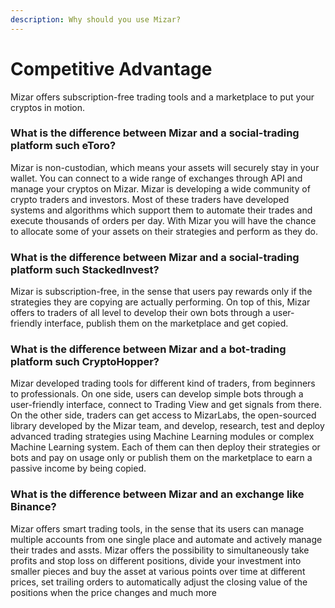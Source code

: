 ```yaml
---
description: Why should you use Mizar?
---
```


# Competitive Advantage

Mizar offers subscription-free trading tools and a marketplace to put your cryptos in motion. 

### What is the difference between Mizar and a social-trading platform such eToro?

Mizar is non-custodian, which means your assets will securely stay in your wallet. You can connect to a wide range of exchanges through API and manage your cryptos on Mizar. Mizar is developing a wide community of crypto traders and investors. Most of these traders have developed systems and algorithms which support them to automate their trades and execute thousands of orders per day. With Mizar you will have the chance to allocate some of your assets on their strategies and perform as they do.

### What is the difference between Mizar and a social-trading platform such StackedInvest?

Mizar is subscription-free, in the sense that users pay rewards only if the strategies they are copying are actually performing. On top of this, Mizar offers to traders of all level to develop their own bots through a user-friendly interface, publish them on the marketplace and get copied.

### What is the difference between Mizar and a bot-trading platform such CryptoHopper?

Mizar developed trading tools for different kind of traders, from beginners to professionals. On one side, users can develop simple bots through a user-friendly interface, connect to Trading View and get signals from there. On the other side, traders can get access to MizarLabs, the open-sourced library developed by the Mizar team, and develop, research, test and deploy advanced trading strategies using Machine Learning modules or complex Machine Learning system. Each of them can then deploy their strategies or bots and pay on usage only or publish them on the marketplace to earn a passive income by being copied.

### What is the difference between Mizar and an exchange like Binance?

Mizar offers smart trading tools, in the sense that its users can manage multiple accounts from one single place and automate and actively manage their trades and assts. Mizar offers the possibility to simultaneously take profits and stop loss on different positions, divide your investment into smaller pieces and buy the asset at various points over time at different prices, set trailing orders to automatically adjust the closing value of the positions when the price changes and much more

### 

